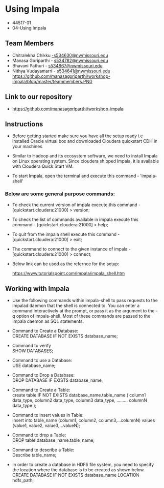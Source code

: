 # Using Impala
- 44517-01
- 04-Using Impala

## Team Members
- Chitralekha Chikku -s534630@nwmissouri.edu
- Manasa Goriparthi - s534782@nwmissouri.edu
- Bhavani Pathuri - s534867@nwmissouri.edu
- Nithya Vudayamarri - s534641@nwmissouri.edu
  https://github.com/manasagoriparthi/workshop-impala/blob/master/teammembers.PNG

## Link to our repository
- https://github.com/manasagoriparthi/workshop-impala

## Instructions
- Before getting started make sure you have all the setup ready i.e installed Oracle virtual box and downloaded Cloudera quickstart CDH   in your machines.

- Similar to Hadoop and its ecosystem software, we need to install Impala on Linux operating system. Since cloudera shipped Impala, it     is available with Cloudera Quick Start VM.

- To start Impala, open the terminal and execute this command - 'impala-shell' 
### Below are some general purpose commands:
- To check the current version of impala execute this command - [quickstart.cloudera:21000] > version;
- To check the list of commands available in impala execute this command - [quickstart.cloudera:21000] > help;
- To quit from the impala shell execute this command - [quickstart.cloudera:21000] > exit; 
- The command to connect to the given instance of impala - [quickstart.cloudera:21000] > connect; 

- Below link can be used as the refernce for the setup: 

   https://www.tutorialspoint.com/impala/impala_shell.htm
   
## Working with Impala
- Use the following commands within impala-shell to pass requests to the impalad daemon that the shell is connected to. You can enter a   command interactively at the prompt, or pass it as the argument to the -q option of impala-shell. Most of these commands are passed to   the Impala daemon as SQL statements.

- Command to Create a Database:                                                                                                         
  CREATE DATABASE IF NOT EXISTS database_name;
  
- Command to verify                                                                                                                     
  SHOW DATABASES;
  
- Command to use a Database:                                                                                                             
  USE database_name;
  
- Command to Drop a Database:                                                                                                           
  DROP DATABASE IF EXISTS database_name;
  
- Command to Create a Table:                                                                                                             
  create table IF NOT EXISTS database_name.table_name (
   column1 data_type,
   column2 data_type,
   column3 data_type,
   ………
   columnN data_type
);

- Command to insert values in Table:                                                                                                     
  insert into table_name (column1, column2, column3,...columnN)
  values (value1, value2, value3,...valueN);
  
- Command to drop a Table:                                                                                                               
  DROP table database_name.table_name;
  
- Command to describe a Table:                                                                                                           
  Describe table_name;
  
- In order to create a database in HDFS file system, you need to specify the location where the database is to be created as shown         below.                                                                                                                                 
  CREATE DATABASE IF NOT EXISTS database_name LOCATION hdfs_path;
  




